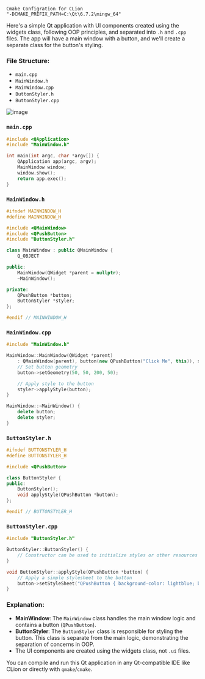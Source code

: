 
```
Cmake Configration for CLion
"-DCMAKE_PREFIX_PATH=C:\Qt\6.7.2\mingw_64"
```

Here's a simple Qt application with UI components created using the widgets class, following OOP principles, and separated into `.h` and `.cpp` files. The app will have a main window with a button, and we'll create a separate class for the button's styling.

### File Structure:
- `main.cpp`
- `MainWindow.h`
- `MainWindow.cpp`
- `ButtonStyler.h`
- `ButtonStyler.cpp`

![image](https://github.com/user-attachments/assets/d7b37833-f421-4f9b-9a90-fde534df237b)



### `main.cpp`
```cpp
#include <QApplication>
#include "MainWindow.h"

int main(int argc, char *argv[]) {
    QApplication app(argc, argv);
    MainWindow window;
    window.show();
    return app.exec();
}
```

### `MainWindow.h`
```cpp
#ifndef MAINWINDOW_H
#define MAINWINDOW_H

#include <QMainWindow>
#include <QPushButton>
#include "ButtonStyler.h"

class MainWindow : public QMainWindow {
    Q_OBJECT

public:
    MainWindow(QWidget *parent = nullptr);
    ~MainWindow();

private:
    QPushButton *button;
    ButtonStyler *styler;
};

#endif // MAINWINDOW_H
```

### `MainWindow.cpp`
```cpp
#include "MainWindow.h"

MainWindow::MainWindow(QWidget *parent)
    : QMainWindow(parent), button(new QPushButton("Click Me", this)), styler(new ButtonStyler()) {
    // Set button geometry
    button->setGeometry(50, 50, 200, 50);

    // Apply style to the button
    styler->applyStyle(button);
}

MainWindow::~MainWindow() {
    delete button;
    delete styler;
}
```

### `ButtonStyler.h`
```cpp
#ifndef BUTTONSTYLER_H
#define BUTTONSTYLER_H

#include <QPushButton>

class ButtonStyler {
public:
    ButtonStyler();
    void applyStyle(QPushButton *button);
};

#endif // BUTTONSTYLER_H
```

### `ButtonStyler.cpp`
```cpp
#include "ButtonStyler.h"

ButtonStyler::ButtonStyler() {
    // Constructor can be used to initialize styles or other resources if needed
}

void ButtonStyler::applyStyle(QPushButton *button) {
    // Apply a simple stylesheet to the button
    button->setStyleSheet("QPushButton { background-color: lightblue; border-radius: 10px; }");
}
```

### Explanation:
- **MainWindow**: The `MainWindow` class handles the main window logic and contains a button (`QPushButton`).
- **ButtonStyler**: The `ButtonStyler` class is responsible for styling the button. This class is separate from the main logic, demonstrating the separation of concerns in OOP.
- The UI components are created using the widgets class, not `.ui` files.

You can compile and run this Qt application in any Qt-compatible IDE like CLion or directly with `qmake`/`cmake`.
